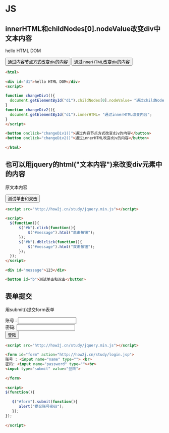 # JS
## innerHTML和childNodes[0].nodeValue改变div中文本内容

<html>
    
<div id="d1">hello HTML DOM</div>
<script>
 
function changeDiv1(){
  document.getElementById("d1").childNodes[0].nodeValue= "通过childNode[0].value改变内容";
}
function changeDiv2(){
  document.getElementById("d1").innerHTML= "通过innerHTML改变内容";
}
</script>
 
<button onclick="changeDiv1()">通过内容节点方式改变div的内容</button>
<button onclick="changeDiv2()">通过innerHTML改变div的内容</button>
 
</html>

```html
<html>
    
<div id="d1">hello HTML DOM</div>
<script>
 
function changeDiv1(){
  document.getElementById("d1").childNodes[0].nodeValue= "通过childNode[0].value改变内容";
}
function changeDiv2(){
  document.getElementById("d1").innerHTML= "通过innerHTML改变内容";
}
</script>
 
<button onclick="changeDiv1()">通过内容节点方式改变div的内容</button>
<button onclick="changeDiv2()">通过innerHTML改变div的内容</button>
 
</html>
```

## 也可以用jquery的html("文本内容")来改变div元素中的内容

<script src="http://how2j.cn/study/jquery.min.js"></script>
 
<script>
  $(function(){
      $("#b").click(function(){
          $("#message").html("单击按钮");
      });
      $("#b").dblclick(function(){
          $("#message").html("双击按钮");
      });
  });
</script>
  
<div id="message">原文本内容</div>

<button id="b">测试单击和双击</button>

```html
<script src="http://how2j.cn/study/jquery.min.js"></script>
 
<script>
  $(function(){
      $("#b").click(function(){
          $("#message").html("单击按钮");
      });
      $("#b").dblclick(function(){
          $("#message").html("双击按钮");
      });
  });
</script>
  
<div id="message">123</div>

<button id="b">测试单击和双击</button>

```

## 表单提交

用submit()提交form表单
<script src="http://how2j.cn/study/jquery.min.js"></script>
  
<form id="form" action="http://how2j.cn/study/login.jsp">
账号 : <input name="name" type=""> <br>
密码: <input name="password" type=""><br>
<input type="submit" value="登陆">
  
</form>
   
<script>
$(function(){
 
   $("#form").submit(function(){
      alert("提交账号密码");
   });
});
  
</script>
```html
<script src="http://how2j.cn/study/jquery.min.js"></script>
  
<form id="form" action="http://how2j.cn/study/login.jsp">
账号 : <input name="name" type=""> <br>
密码: <input name="password" type=""><br>
<input type="submit" value="登陆">
  
</form>
   
<script>
$(function(){
 
   $("#form").submit(function(){
      alert("提交账号密码");
   });
});
  
</script>
```